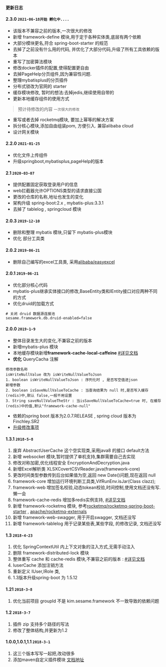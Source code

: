 
#### 更新日志
#### 2.3.0 `2021-06-18开始 孵化中....`
- 该版本不兼容之前的版本,一次很大的修改
- 新增 framework-define 模块,用于定于各种实体类,底层有两个依赖
- 大部分模块更名,符合 spring-boot-starter 的规范
- 去掉了之前没有什么用的代码, 并优化了大部分代码,升级了所有工具依赖的版本
- 重写了加密算法模块
- 修改docker插件的配置,使得配置更自由
- 去掉PageHelp分页组件,因为兼容性问题.
- 整理mybatisplus的分页插件
- 分布式锁改为官网的 starter
- 缓存模块修改, 暂时的想法:去掉jedis,继续使用自带的
- 更新本地缓存组件的使用方式

> 预计待修改的内容 `一次很大的修改`

- 重写或者去掉 rocketmq模块, 要加上幂等的解决方案
- 拆分核心模块,添加自由组装pom, 方便引入. 兼容alibaba cloud
- 设计网关模块

#### 2.2.0 `2021-01-25`
- 优化文件上传组件
- 升级springboot,mybatisplus,pageHelp的版本

#### 2.1 `2020-03-07`
- 提供配置固定获取登录用户的信息
- web拦截器允许OPTIONS类型的请求直接公国
- 更改的仓库的名称,地址也发生的变化
- 架构升级 spring-boot:2.x , mybatis-plus:3.3.1
- 去掉了 tablelog , springcloud 模块

#### 2.0.3 `2019-12-10`
- 删除和整理 mybatis 模块,只留下 mybatis-plus模块
- 优化 部分工具类

#### 2.0.2 `2019-06-21`
- 删除自己编写的excel工具类, 采用[alibaba/easyexcel](https://github.com/alibaba/easyexcel)

#### 2.0.1 `2019-06-21`
- 优化部分核心代码
- mybatis-plus继承实体接口的修改,BaseEntity类和IEntity接口对应两种不同的方式
- 优化druid的加载方式
```
# 关闭 druid 数据源连接池
sesame.framework.db.druid-enabled=false
```

#### 2.0.0 `2019-1-9`
- 整体目录发生大的变化,不兼容之前的版本
- 新增mybatis-plus 模块
- 本地缓存模块新增**framework-cache-local-caffeine**  [#详见文档](doc/ch4/local-redis.md)
- **优化** QueryCacha 注解 
```
修改参数名称
isWriteNullValue 改为 isWriteNullValueToJson
1. boolean isWriteNullValueToJson : 序列化时 , 是否写空值进json
新增参数
2. boolean isSaveNullValueToCache : 当查询结果为 null 时,是否写入缓存(redis)中,默认 false,一般不用设置
3. String saveNullValueTheStr : 当isSaveNullValueToCache=true 时, 在缓存(redis)中的值,默认"framework-cache-null"
```
- 依赖的spring boot 版本为2.0.7.RELEASE , spring cloud 版本为Finchley.SR2
- [升级修改事项](doc/spring-boot-2.x.md)

#### 1.3.1 `2018-5-8 `
1. 废弃 AbstractUserCache 这个空实现类,采用java8 的接口 default方法
2. 新增 websocket 模块,暂时提供了单机支持,集群需要自己去实现
3. 修改对称加密,优化线程安全 EncryptionAndDecryption.java
4. 新增Excel解析类 XLSXCovertCSVReader.java(framework-core)
5. 更改时间类型参数传到后台如果值为空,返回 new Date()问题,现在返回 null
6. framework-core 增加运行环境判断工具类,VifRunEnv.isJar(Class clazz);
7. framework-web 增加签名校验,动态tokean校验,时间控制,使用文档还没有写.懒一会
8. framework-cache-redis 增加多redis实例支持, [#详见文档](doc/ch4/redis-shili.md)
9. 新增 framework-rocketmq 模块, 参考[rocketmq/rocketmq-spring-boot-starter](https://github.com/rocketmq/rocketmq-spring-boot-starter) , [apache/rocketmq-externals](https://github.com/apache/rocketmq-externals/tree/master/rocketmq-spring-boot-starter)
10. 新增 framework-web-swagger, 用于开启swagger, 文档还没写
11. 新增 framework-tablelog 用于记录某些表,某些字段, 的修改记录, 文档还没写

#### 1.3 `2018-4-23 `
1. 优化 SpringContextUtil 内上下文对象的注入方式,无需手动注入
2. 删除 framework-distributed-lock 模块
3. 整体重写 cache 和 cache-redis 模块,不兼容之前的版本 : [#详见文档](https://gitee.com/sesamekim/framework-boot/wikis/pages?title=2.2%20%E7%BC%93%E5%AD%98-redis%20-%5B1.3%5D&parent=%E6%9E%B6%E6%9E%84%E7%BB%84%E4%BB%B6%E4%BD%BF%E7%94%A8)
4. IuserCache 添加注销方法
5. 重新定义 IUser,IRole 类,
6. 1.3版本升级spring-boot 为 1.5.12


#### 1.21 `2018-3-8`
1. 优化当前项目 groupId 不是 kim.sesame.framework 不一致导致的依赖问题

#### 1.2 `2018-3-7`
1. 插件 zip 支持多个路径的写法
2. 修改了整体结构,并更新为1.2

#### 1.0.0,1.0.1,1.1  `2018-3-1`
1. 这三个版本写写一起把,改动很多
2. 添加maven自定义插件模块 [文档地址](https://gitee.com/sesamekim/framework-boot/wikis/pages?title=1-%E9%87%8D%E6%96%B0%E5%8A%A0%E8%BD%BD%E9%9D%99%E6%80%81%E8%B5%84%E6%BA%90%E6%96%87%E4%BB%B6&parent=%E8%87%AA%E5%AE%9A%E4%B9%89maven%E6%8F%92%E4%BB%B6)
